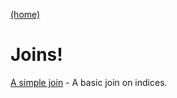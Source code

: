 [(home)](https://dmerz75.github.io/spark2_dfanalysis)

# Joins!

[A simple join](simple_join.md)
    - A basic join on indices.
